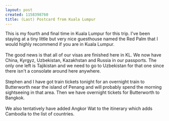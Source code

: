```yaml
--- 
layout: post
created: 1158398760
title: (Last) Postcard from Kuala Lumpur
---
```

This is my fourth and final time in Kuala Lumpur for this trip.  I've been staying at a tiny little but very nice guesthouse named the Red Palm that I would highly recommend if you are in Kuala Lumpur.<br /><br />The good news is that all of our visas are finished here in KL.  We now have China, Kyrgyz, Uzbekistan, Kazakhstan and Russia in our passports.  The only one left is Tajikistan and we need to go to Uzbekistan for that one since there isn't a consolate around here anywhere.  <br /><br />Stephen and I have got train tickets tonight for an overnight train to Butterworth near the island of Penang and will probably spend the morning sightseeing in that area.  Then we have overnight tickets for Butterworth to Bangkok.<br /><br />We also tentatively have added Angkor Wat to the itinerary which adds Cambodia to the list of countries.
